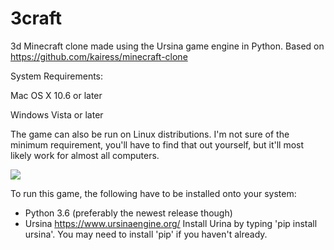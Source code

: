 # 3craft

3d Minecraft clone made using the Ursina game engine in Python. Based on https://github.com/kairess/minecraft-clone

System Requirements:

Mac OS X 10.6 or later

Windows Vista or later

The game can also be run on Linux distributions. I'm not sure of the minimum requirement, you'll have to find that out yourself, but it'll most likely work for almost all computers.


![](result.png)

To run this game, the following have to be installed onto your system:
- Python 3.6 (preferably the newest release though)
- Ursina https://www.ursinaengine.org/
Install Urina by typing 'pip install ursina'. You may need to install 'pip' if you haven't already.
